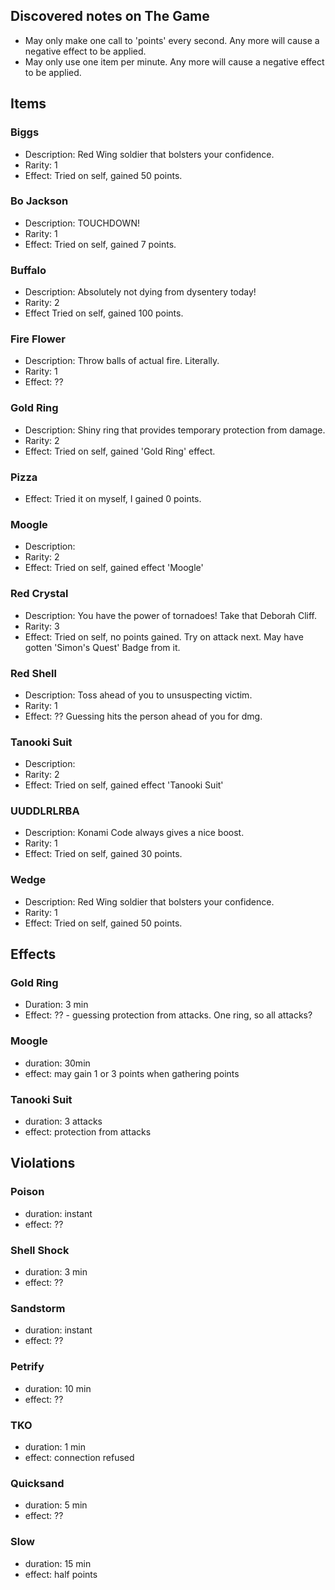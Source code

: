 ## Discovered notes on The Game

- May only make one call to 'points' every second.  Any more will cause a negative effect to be applied.
- May only use one item per minute.  Any more will cause a negative effect to be applied.

## Items
  
### Biggs

  - Description: Red Wing soldier that bolsters your confidence.
  - Rarity: 1
  - Effect: Tried on self, gained 50 points.

### Bo Jackson

  - Description: TOUCHDOWN!
  - Rarity: 1
  - Effect: Tried on self, gained 7 points.
  
### Buffalo

  - Description: Absolutely not dying from dysentery today!
  - Rarity: 2
  - Effect Tried on self, gained 100 points.
  
### Fire Flower

  - Description: Throw balls of actual fire. Literally.
  - Rarity: 1
  - Effect: ??
  
### Gold Ring

  - Description: Shiny ring that provides temporary protection from damage.
  - Rarity: 2
  - Effect: Tried on self, gained 'Gold Ring' effect.

### Pizza
  
  - Effect: Tried it on myself, I gained 0 points.

### Moogle

  - Description: 
  - Rarity: 2
  - Effect: Tried on self, gained effect 'Moogle'
  
### Red Crystal

  - Description: You have the power of tornadoes! Take that Deborah Cliff.
  - Rarity: 3
  - Effect: Tried on self, no points gained.  Try on attack next.  May have gotten 'Simon's Quest' Badge from it.
  
### Red Shell
  
  - Description: Toss ahead of you to unsuspecting victim.
  - Rarity: 1
  - Effect: ?? Guessing hits the person ahead of you for dmg.
  
### Tanooki Suit

  - Description:
  - Rarity: 2
  - Effect: Tried on self, gained effect 'Tanooki Suit'
  
### UUDDLRLRBA

  - Description: Konami Code always gives a nice boost.
  - Rarity: 1
  - Effect: Tried on self, gained 30 points.
  
### Wedge

  - Description: Red Wing soldier that bolsters your confidence.
  - Rarity: 1
  - Effect: Tried on self, gained 50 points.

## Effects

### Gold Ring

 - Duration: 3 min
 - Effect: ?? - guessing protection from attacks.  One ring, so all attacks?

### Moogle

 - duration: 30min
 - effect: may gain 1 or 3 points when gathering points
 
### Tanooki Suit
 
 - duration: 3 attacks
 - effect: protection from attacks
 
## Violations
 
### Poison
 
  - duration: instant
  - effect: ??
  
### Shell Shock

  - duration: 3 min
  - effect: ??
  
### Sandstorm

  - duration: instant
  - effect: ??
  
### Petrify

  - duration: 10 min
  - effect: ??
  
### TKO
  
  - duration: 1 min
  - effect: connection refused
  
### Quicksand
  
  - duration: 5 min
  - effect: ??
  
### Slow

  - duration: 15 min
  - effect: half points
  
